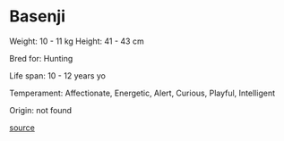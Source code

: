 # Basenji

Weight: 10 - 11 kg
Height: 41 - 43 cm

Bred for: Hunting

Life span: 10 - 12 years yo

Temperament: Affectionate, Energetic, Alert, Curious, Playful, Intelligent

Origin: not found

[source](https://api.thedogapi.com/v1/breeds/28)
